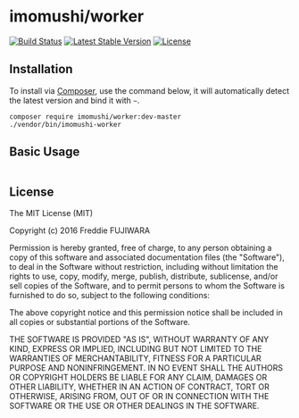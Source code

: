 imomushi/worker
===========

[![Build Status](https://travis-ci.org/imomushi/worker.png)](https://travis-ci.org/imomushi/worker)
[![Latest Stable Version](https://poser.pugx.org/imomushi/worker/v/stable.svg)](https://packagist.org/packages/imomushi/worker)
[![License](https://poser.pugx.org/imomushi/worker/license.svg)](https://packagist.org/packages/imomushi/worker)

## Installation ##

To install via [Composer](http://getcomposer.org/), use the command below, it will automatically detect the latest version and bind it with `~`.

```
composer require imomushi/worker:dev-master
./vendor/bin/imomushi-worker 
```

## Basic Usage ##

```php

```

## License ##

The MIT License (MIT)

Copyright (c) 2016 Freddie FUJIWARA

Permission is hereby granted, free of charge, to any person obtaining a copy
of this software and associated documentation files (the "Software"), to deal
in the Software without restriction, including without limitation the rights
to use, copy, modify, merge, publish, distribute, sublicense, and/or sell
copies of the Software, and to permit persons to whom the Software is
furnished to do so, subject to the following conditions:

The above copyright notice and this permission notice shall be included in all
copies or substantial portions of the Software.

THE SOFTWARE IS PROVIDED "AS IS", WITHOUT WARRANTY OF ANY KIND, EXPRESS OR
IMPLIED, INCLUDING BUT NOT LIMITED TO THE WARRANTIES OF MERCHANTABILITY,
FITNESS FOR A PARTICULAR PURPOSE AND NONINFRINGEMENT. IN NO EVENT SHALL THE
AUTHORS OR COPYRIGHT HOLDERS BE LIABLE FOR ANY CLAIM, DAMAGES OR OTHER
LIABILITY, WHETHER IN AN ACTION OF CONTRACT, TORT OR OTHERWISE, ARISING FROM,
OUT OF OR IN CONNECTION WITH THE SOFTWARE OR THE USE OR OTHER DEALINGS IN THE
SOFTWARE.
